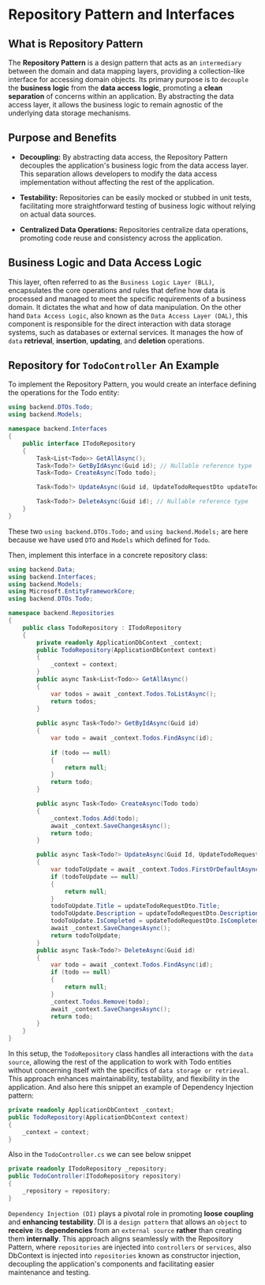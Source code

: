 # Repository Pattern and Interfaces

## What is Repository Pattern

The **Repository Pattern** is a design pattern that acts as an `intermediary` between the domain and data mapping layers, providing a collection-like interface for accessing domain objects. Its primary purpose is to `decouple` the **business logic** from the **data access logic**, promoting a **clean separation** of concerns within an application. By abstracting the data access layer, it allows the business logic to remain agnostic of the underlying data storage mechanisms.

## Purpose and Benefits

- **Decoupling:** By abstracting data access, the Repository Pattern decouples the application's business logic from the data access layer. This separation allows developers to modify the data access implementation without affecting the rest of the application. 

- **Testability:** Repositories can be easily mocked or stubbed in unit tests, facilitating more straightforward testing of business logic without relying on actual data sources.

- **Centralized Data Operations:** Repositories centralize data operations, promoting code reuse and consistency across the application. 

## Business Logic and Data Access Logic

This layer, often referred to as the `Business Logic Layer (BLL)`, encapsulates the core operations and rules that define how data is processed and managed to meet the specific requirements of a business domain. It dictates the what and how of data manipulation. On the other hand `Data Access Logic`, also known as the `Data Access Layer (DAL)`, this component is responsible for the direct interaction with data storage systems, such as databases or external services. It manages the how of `data` **retrieval**, **insertion**, **updating**, and **deletion** operations.

## Repository for `TodoController` An Example

To implement the Repository Pattern, you would create an interface defining the operations for the Todo entity:

```c#
using backend.DTOs.Todo;
using backend.Models;

namespace backend.Interfaces
{
    public interface ITodoRepository
    {
        Task<List<Todo>> GetAllAsync();
        Task<Todo?> GetByIdAsync(Guid id); // Nullable reference type
        Task<Todo> CreateAsync(Todo todo);

        Task<Todo?> UpdateAsync(Guid id, UpdateTodoRequestDto updateTodoRequestDto); // Nullable reference type

        Task<Todo?> DeleteAsync(Guid id); // Nullable reference type
    }
}
```
These two `using backend.DTOs.Todo;` and `using backend.Models;` are here because we have used `DTO` and `Models` which defined for `Todo`.

Then, implement this interface in a concrete repository class:

```c#
using backend.Data;
using backend.Interfaces;
using backend.Models;
using Microsoft.EntityFrameworkCore;
using backend.DTOs.Todo;

namespace backend.Repositories
{
    public class TodoRepository : ITodoRepository
    {
        private readonly ApplicationDbContext _context;
        public TodoRepository(ApplicationDbContext context)
        {
            _context = context;
        }
        public async Task<List<Todo>> GetAllAsync()
        {
            var todos = await _context.Todos.ToListAsync();
            return todos;
        }
        
        public async Task<Todo?> GetByIdAsync(Guid id)
        {
            var todo = await _context.Todos.FindAsync(id);
            
            if (todo == null)
            {
                return null;
            }
            return todo;
        }

        public async Task<Todo> CreateAsync(Todo todo)
        {
            _context.Todos.Add(todo);
            await _context.SaveChangesAsync();
            return todo;
        }

        public async Task<Todo?> UpdateAsync(Guid Id, UpdateTodoRequestDto updateTodoRequestDto)
        {
            var todoToUpdate = await _context.Todos.FirstOrDefaultAsync(todo => todo.Id == Id);
            if (todoToUpdate == null)
            {
                return null;
            }
            todoToUpdate.Title = updateTodoRequestDto.Title;
            todoToUpdate.Description = updateTodoRequestDto.Description;
            todoToUpdate.IsCompleted = updateTodoRequestDto.IsCompleted;
            await _context.SaveChangesAsync();
            return todoToUpdate;
        }
        public async Task<Todo?> DeleteAsync(Guid id)
        {
            var todo = await _context.Todos.FindAsync(id);
            if (todo == null)
            {
                return null;
            }
            _context.Todos.Remove(todo);
            await _context.SaveChangesAsync();
            return todo;
        }   
    }
}
```
In this setup, the `TodoRepository` class handles all interactions with the `data source`, allowing the rest of the application to work with Todo entities without concerning itself with the specifics of `data storage or retrieval`. This approach enhances maintainability, testability, and flexibility in the application. And also here this snippet an example of Dependency Injection pattern:

```c#
private readonly ApplicationDbContext _context;
public TodoRepository(ApplicationDbContext context)
{
    _context = context;
}
```
Also in the `TodoController.cs` we can see below snippet

```c#
private readonly ITodoRepository _repository;
public TodoController(ITodoRepository repository)
{
    _repository = repository;
}
```
`Dependency Injection (DI)` plays a pivotal role in promoting **loose coupling** and **enhancing testability**. DI is a `design pattern` that allows an `object` to **receive** its **dependencies** from an `external source` **rather** than creating them **internally**. This approach aligns seamlessly with the Repository Pattern, where `repositories` are injected into `controllers` or `services`, also DbContext is injected into `repositories` known as constructor injection, decoupling the application's components and facilitating easier maintenance and testing.
